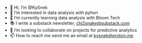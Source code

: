 - 👋 Hi, I’m @KySnek
- 👀 I’m interested in data analysis with pyhon 
- 🌱 I’m currently learning data analysis with Bloom Tech
- 📚 I write a substack newsletter, chi2snake@substack.com
- 💞️ I’m looking to collaborate on projects for predictive analytics 
- 📫 How to reach me send me an email at kysnek@proton.me
